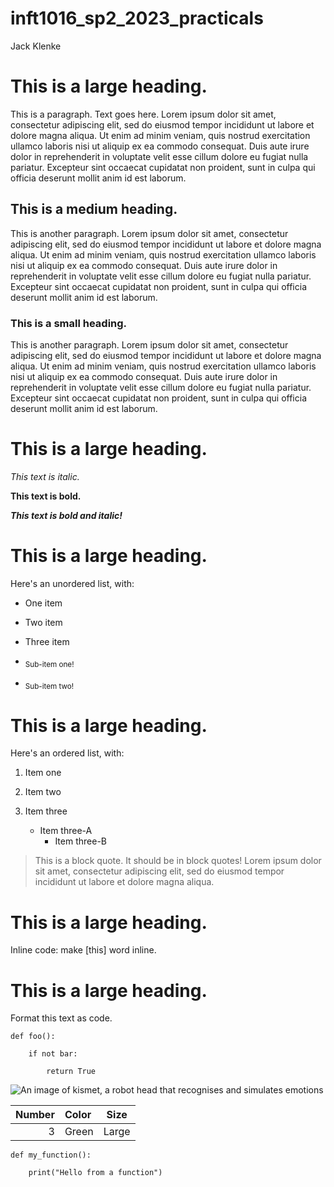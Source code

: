 # inft1016_sp2_2023_practicals

Jack Klenke

# This is a large heading.

This is a paragraph. Text goes here. Lorem ipsum dolor sit amet, consectetur adipiscing elit, sed do eiusmod tempor incididunt ut labore et dolore magna aliqua. Ut enim ad minim veniam, quis nostrud exercitation ullamco laboris nisi ut aliquip ex ea commodo consequat. Duis aute irure dolor in reprehenderit in voluptate velit esse cillum dolore eu fugiat nulla pariatur. Excepteur sint occaecat cupidatat non proident, sunt in culpa qui officia deserunt mollit anim id est laborum.


## This is a medium heading.


This is another paragraph. Lorem ipsum dolor sit amet, consectetur adipiscing elit, sed do eiusmod tempor incididunt ut labore et dolore magna aliqua. Ut enim ad minim veniam, quis nostrud exercitation ullamco laboris nisi ut aliquip ex ea commodo consequat. Duis aute irure dolor in reprehenderit in voluptate velit esse cillum dolore eu fugiat nulla pariatur. Excepteur sint occaecat cupidatat non proident, sunt in culpa qui officia deserunt mollit anim id est laborum.


### This is a small heading. 


This is another paragraph. Lorem ipsum dolor sit amet, consectetur adipiscing elit, sed do eiusmod tempor incididunt ut labore et dolore magna aliqua. Ut enim ad minim veniam, quis nostrud exercitation ullamco laboris nisi ut aliquip ex ea commodo consequat. Duis aute irure dolor in reprehenderit in voluptate velit esse cillum dolore eu fugiat nulla pariatur. Excepteur sint occaecat cupidatat non proident, sunt in culpa qui officia deserunt mollit anim id est laborum.

# This is a large heading. 

_This text is italic._

**This text is bold.**

***This text is bold and italic!***

# This is a large heading. 

Here's an unordered list, with:

- One item

* Two item

+ Three item

- <sub> Sub-item one!</sub>

* <sub> Sub-item two!</sub>

# This is a large heading. 

Here's an ordered list, with:

1. Item one

2. Item two

3. Item three
    - Item three-A
        - Item three-B	

> This is a block quote. It should be in block quotes! Lorem ipsum dolor sit amet, consectetur adipiscing elit, sed do eiusmod tempor incididunt ut labore et dolore magna aliqua.

# This is a large heading. 

Inline code: make [this] word inline.

# This is a large heading. 

Format this text as code. 

```
def foo():

    if not bar:

        return True
```

![An image of kismet, a robot head that recognises and simulates emotions](https://upload.wikimedia.org/wikipedia/commons/0/03/Kismet-IMG_6007-black.jpg)

|  Number    |   Color      |   Size       |
|---:|:--- |:----: |
|  3         |   Green      |   Large      |

```
def my_function():

    print("Hello from a function")
```